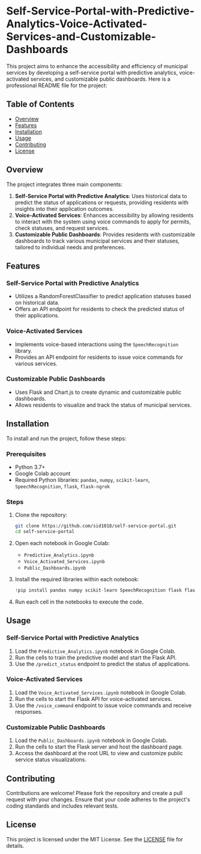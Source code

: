 # Self-Service-Portal-with-Predictive-Analytics-Voice-Activated-Services-and-Customizable-Dashboards
This project aims to enhance the accessibility and efficiency of municipal services by developing a self-service portal with predictive analytics, voice-activated services, and customizable public dashboards.
Here is a professional README file for the project:

## Table of Contents
- [Overview](#overview)
- [Features](#features)
- [Installation](#installation)
- [Usage](#usage)
- [Contributing](#contributing)
- [License](#license)

## Overview
The project integrates three main components:
1. **Self-Service Portal with Predictive Analytics**: Uses historical data to predict the status of applications or requests, providing residents with insights into their application outcomes.
2. **Voice-Activated Services**: Enhances accessibility by allowing residents to interact with the system using voice commands to apply for permits, check statuses, and request services.
3. **Customizable Public Dashboards**: Provides residents with customizable dashboards to track various municipal services and their statuses, tailored to individual needs and preferences.

## Features
### Self-Service Portal with Predictive Analytics
- Utilizes a RandomForestClassifier to predict application statuses based on historical data.
- Offers an API endpoint for residents to check the predicted status of their applications.

### Voice-Activated Services
- Implements voice-based interactions using the `SpeechRecognition` library.
- Provides an API endpoint for residents to issue voice commands for various services.

### Customizable Public Dashboards
- Uses Flask and Chart.js to create dynamic and customizable public dashboards.
- Allows residents to visualize and track the status of municipal services.

## Installation
To install and run the project, follow these steps:

### Prerequisites
- Python 3.7+
- Google Colab account
- Required Python libraries: `pandas`, `numpy`, `scikit-learn`, `SpeechRecognition`, `flask`, `flask-ngrok`

### Steps
1. Clone the repository:
   ```sh
   git clone https://github.com/sid1018/self-service-portal.git
   cd self-service-portal
   ```

2. Open each notebook in Google Colab:
   - `Predictive_Analytics.ipynb`
   - `Voice_Activated_Services.ipynb`
   - `Public_Dashboards.ipynb`

3. Install the required libraries within each notebook:
   ```python
   !pip install pandas numpy scikit-learn SpeechRecognition flask flask-ngrok
   ```

4. Run each cell in the notebooks to execute the code.

## Usage
### Self-Service Portal with Predictive Analytics
1. Load the `Predictive_Analytics.ipynb` notebook in Google Colab.
2. Run the cells to train the predictive model and start the Flask API.
3. Use the `/predict_status` endpoint to predict the status of applications.

### Voice-Activated Services
1. Load the `Voice_Activated_Services.ipynb` notebook in Google Colab.
2. Run the cells to start the Flask API for voice-activated services.
3. Use the `/voice_command` endpoint to issue voice commands and receive responses.

### Customizable Public Dashboards
1. Load the `Public_Dashboards.ipynb` notebook in Google Colab.
2. Run the cells to start the Flask server and host the dashboard page.
3. Access the dashboard at the root URL to view and customize public service status visualizations.

## Contributing
Contributions are welcome! Please fork the repository and create a pull request with your changes. Ensure that your code adheres to the project's coding standards and includes relevant tests.

## License
This project is licensed under the MIT License. See the [LICENSE](LICENSE) file for details.
